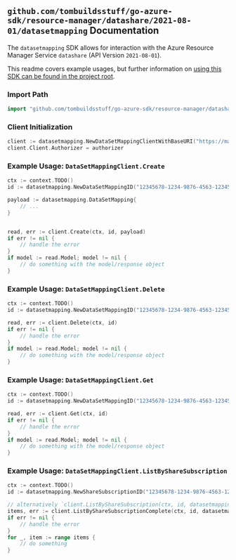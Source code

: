 
## `github.com/tombuildsstuff/go-azure-sdk/resource-manager/datashare/2021-08-01/datasetmapping` Documentation

The `datasetmapping` SDK allows for interaction with the Azure Resource Manager Service `datashare` (API Version `2021-08-01`).

This readme covers example usages, but further information on [using this SDK can be found in the project root](https://github.com/tombuildsstuff/go-azure-sdk/tree/main/docs).

### Import Path

```go
import "github.com/tombuildsstuff/go-azure-sdk/resource-manager/datashare/2021-08-01/datasetmapping"
```


### Client Initialization

```go
client := datasetmapping.NewDataSetMappingClientWithBaseURI("https://management.azure.com")
client.Client.Authorizer = authorizer
```


### Example Usage: `DataSetMappingClient.Create`

```go
ctx := context.TODO()
id := datasetmapping.NewDataSetMappingID("12345678-1234-9876-4563-123456789012", "example-resource-group", "accountValue", "shareSubscriptionValue", "dataSetMappingValue")

payload := datasetmapping.DataSetMapping{
	// ...
}


read, err := client.Create(ctx, id, payload)
if err != nil {
	// handle the error
}
if model := read.Model; model != nil {
	// do something with the model/response object
}
```


### Example Usage: `DataSetMappingClient.Delete`

```go
ctx := context.TODO()
id := datasetmapping.NewDataSetMappingID("12345678-1234-9876-4563-123456789012", "example-resource-group", "accountValue", "shareSubscriptionValue", "dataSetMappingValue")

read, err := client.Delete(ctx, id)
if err != nil {
	// handle the error
}
if model := read.Model; model != nil {
	// do something with the model/response object
}
```


### Example Usage: `DataSetMappingClient.Get`

```go
ctx := context.TODO()
id := datasetmapping.NewDataSetMappingID("12345678-1234-9876-4563-123456789012", "example-resource-group", "accountValue", "shareSubscriptionValue", "dataSetMappingValue")

read, err := client.Get(ctx, id)
if err != nil {
	// handle the error
}
if model := read.Model; model != nil {
	// do something with the model/response object
}
```


### Example Usage: `DataSetMappingClient.ListByShareSubscription`

```go
ctx := context.TODO()
id := datasetmapping.NewShareSubscriptionID("12345678-1234-9876-4563-123456789012", "example-resource-group", "accountValue", "shareSubscriptionValue")

// alternatively `client.ListByShareSubscription(ctx, id, datasetmapping.DefaultListByShareSubscriptionOperationOptions())` can be used to do batched pagination
items, err := client.ListByShareSubscriptionComplete(ctx, id, datasetmapping.DefaultListByShareSubscriptionOperationOptions())
if err != nil {
	// handle the error
}
for _, item := range items {
	// do something
}
```
